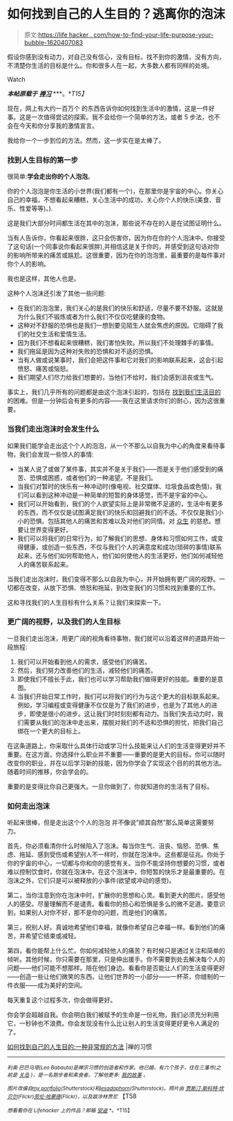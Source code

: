 # 如何找到自己的人生目的？逃离你的泡沫

> 原文:[https://life hacker . com/how-to-find-your-life-purpose-your-bubble-1620407083](https://lifehacker.com/how-to-find-your-life-purpose-escape-your-bubble-1620407083)

假设你感到没有动力，对自己没有信心，没有目标，找不到你的激情，没有方向，不清楚你生活的目标是什么。你和很多人在一起，大多数人都有同样的处境。

Watch

***本帖原载于*** [***禅习***](http://zenhabits.net/life-purpose/) ***。**T15】*

现在，网上有大约一百万个 的东西告诉你如何找到生活中的激情，这是一件好事。这是一次值得尝试的探索。我不会给你一个简单的方法，或者 5 步法，也不会在今天和你分享我的激情宣言。

我给你一个一步到位的方法。然而，这一步实在是太棒了。

### 找到人生目标的第一步

很简单:**学会走出你的个人泡泡**。

你的个人泡泡是你生活的小世界(我们都有一个)，在那里你是宇宙的中心。你关心自己的幸福，不想看起来糟糕，关心生活中的成功，关心你个人的快乐(美食、音乐、性爱等等)。).

这是我们大部分时间都生活在其中的泡沫，那些说不存在的人是在试图证明什么。

当有人告诉你，你看起来很胖，这只会伤害你，因为你在你的个人泡沫中。你接受了这句话(一个同事说你看起来很胖),并相信这是关于你的，并感受到这句话对你的影响所带来的痛苦或尴尬。这很重要，因为在你的泡泡里，最重要的是每件事对你个人的影响。

我也是这样，其他人也是。

这种个人泡沫还引发了其他一些问题:

*   在我们的泡泡里，我们关心的是我们的快乐和舒适，尽量不要不舒服。这就是为什么我们不锻炼或者为什么我们不仅仅吃健康的食物。
*   这种对不舒服的恐惧也是我们一想到要见陌生人就会焦虑的原因。它阻碍了我们的社交生活和爱情生活。
*   因为我们不想看起来很糟糕，我们害怕失败。所以我们不处理棘手的事情。
*   我们拖延是因为这种对失败的恐惧和对不适的恐惧。
*   当有人做或说某事时，我们会把这件事和它对我们的影响联系起来，这会引起愤怒、痛苦或恼怒。
*   我们期望人们尽力给我们想要的，当他们不给时，我们会感到沮丧或生气。

事实上，我们几乎所有的问题都是由这个泡沫引起的，包括在 [找到我们生活目的](https://lifehacker.com/how-to-decide-on-what-to-do-with-your-life-1588240029) 的困难。但是一分钟后会有更多的内容——我在这里请求你们的耐心，因为这很重要。

### 当我们走出泡沫时会发生什么

如果我们能学会走出这个个人的泡泡，从一个不那么以自我为中心的角度来看待事物，我们会发现一些惊人的事情:

*   当某人说了或做了某件事，其实并不是关于我们——而是关于他们感受到的痛苦、恐惧或困惑，或者他们的一种渴望。不是我们。
*   当我们对暂时的快乐有一种冲动时(像电视、社交媒体、垃圾食品或色情)，我们可以看到这种冲动是一种简单的短暂的身体感觉，而不是宇宙的中心。
*   我们可以开始看到，我们的个人欲望实际上是非常微不足道的，生活中有更多的东西，而不仅仅是试图满足我们的快乐和回避我们的不适。不仅仅是我们小小的恐惧。包括其他人的痛苦和苦难以及对他们的同情。对 [众生](http://zenhabits.net/vegan/) 的慈悲。想要让世界变得更好。
*   我们可以将我们的日常行为，如了解我们的思想、身体和习惯如何工作，或变得健康，或创造一些东西，不仅与我们个人的满意度和成功(琐碎的事情)联系起来，还与他们如何帮助他人，他们如何使他人的生活更好，他们如何减轻他人的痛苦联系起来。

当我们走出泡沫时，我们变得不那么以自我为中心，并开始拥有更广阔的视野。一切都在改变，从放下恐惧、愤怒和拖延，到改变我们的习惯和找到重要的工作。

这和寻找我们的人生目标有什么关系？让我们来探索一下。

### 更广阔的视野，以及我们的人生目标

一旦我们走出泡沫，用更广阔的视角看待事物，我们就可以沿着这样的道路开始一段旅程:

1.  我们可以开始看到他人的需求，感受他们的痛苦。
2.  然后，我们努力改善他们的生活，减轻他们的痛苦。
3.  即使我们不擅长于此，我们也可以学习帮助我们做得更好的技能。重要的是意图。
4.  当我们开始日常工作时，我们可以将我们的行为与这个更大的目标联系起来。例如，学习编程或变得健康不仅仅是为了我们的进步，也是为了其他人的进步，即使是很小的进步。这让我们时时刻刻都有动力。当我们失去动力时，我们需要从我们的泡沫中走出来，摆脱对我们的不适和恐惧的担忧，把我们自己绑在一个更大的目标上。

在这条道路上，你采取什么具体行动或学习什么技能来让人们的生活变得更好并不重要。在这方面，你选择什么职业并不重要——重要的是更大的目标。你可以随时改变你的职业，并在以后学习新的技能，因为你学会了实现这个目的的其他方法。随着时间的推移，你会学会的。

重要的是变得比你自己更强大。一旦你做到了，你就知道你的生活有了目标。

### 如何走出泡沫

听起来很棒，但是走出这个个人的泡泡 并不像说“顺其自然”那么简单这需要努力。

首先，你必须看清你什么时候陷入了泡沫。每当你生气、沮丧、恼怒、恐惧、焦虑、拖延、感到受伤或希望别人不一样时，你就在泡沫中。这些都是征兆。你处于你的宇宙的中心，一切都与你和你的感觉有关。当你不能坚持你想要的习惯，或者难以控制饮食时，你就在泡沫中。在这个泡沫中，你短暂的快乐才是最重要的。在泡沫之外，它们只是可以被释放的小事件(欲望或冲动的感觉)。

第二，当你注意到你在泡沫中时，扩展你的思想和心灵。看到更大的图片。感受他人的感受。尽量理解而不是谴责。看看你的担心和恐惧是多么的微不足道。要意识到，如果别人对你不好，那不是你的问题，而是他们的痛苦。

第三，祝别人好。真诚地希望他们幸福，就像你希望自己幸福一样。看到他们的痛苦，并希望它结束或减轻。

第四，看你能帮上什么忙。你如何减轻他人的痛苦？有时候只是通过关注和简单的倾听。其他时候，你只需要在那里，只是伸出援手。你不需要到处去解决每个人的问题——他们可能不想那样。陪在他们身边。看看你是否能让人们的生活变得更好——创造一些让他们微笑的东西。让他们世界的一小部分——一杯茶，你缝制的一件衣服——成为美好的空间。

每天重复这个过程多次，你会做得更好。

你会学会超越自我。你会明白我们被赋予的生命是一份礼物，我们必须充分利用它，一秒钟也不浪费。你会发现没有什么比让别人的生活变得更好更令人满足的了。

[如何找到自己的人生目的:一种非常规的方法](http://zenhabits.net/life-purpose/) |禅的习惯

* * *

<small>*利奥·巴巴乌塔(Leo Babauta)是禅宗习惯的创造者和作家。他已婚，有六个孩子，住在三藩市(之前是*</small> [<small>*关岛*</small>](http://guampedia.com/) <small>*)，是一名跑步者和素食者。了解他更多:*</small> [<small>*我的故事*</small>](http://zenhabits.net/2007/02/my-story/) <small>*。*</small>

<small>*图片改编自*</small>[<small>*my portfolio*</small>](http://www.shutterstock.com/pic.mhtml?id=210458908&src=id)<small>*(Shutterstock)和*</small>[<small>*jesadaphorn*</small>](http://www.shutterstock.com/pic.mhtml?id=185201435&src=id)<small>*(Shutterstock)。照片由*</small> [<small>*贾斯汀·斯科特·坎贝尔*</small>](https://www.flickr.com/photos/29143375@N05/8701220324)<small>*(Flickr)*</small>[<small>*劳伦·哈蒙德*</small>](https://www.flickr.com/photos/sleepyjeanie/5179192035)<small>*(Flickr)，以及*</small><small>*跋涉林贾尼*</small> 【T58

<small>*想看看你在 Lifehacker 上的作品？邮箱*</small> [<small>*安迪*</small>](mailto:andy@lifehacker.com) <small>*。*T15】</small>